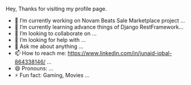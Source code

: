 Hey, Thanks for visiting my profile page.

- 🔭 I’m currently working on Novam Beats Sale Marketplace project ...
- 🌱 I’m currently learning  advance things of Django RestFramework...
- 👯 I’m looking to collaborate on ...
- 🤔 I’m looking for help with ...
- 💬 Ask me about anything ...
- 📫 How to reach me: https://www.linkedin.com/in/junaid-iqbal-864338146/ ...
- 😄 Pronouns: ...
- ⚡ Fun fact: Gaming, Movies ...

